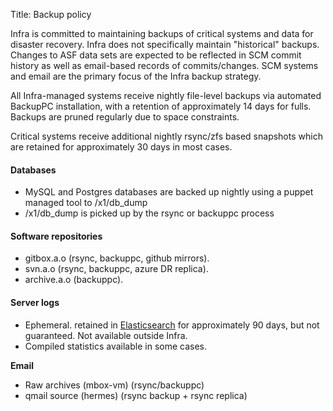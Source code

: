 Title: Backup policy

Infra is committed to maintaining backups of critical systems and data for disaster recovery. Infra does not specifically maintain "historical" backups. Changes to ASF data sets are expected to be reflected in SCM commit history as well as email-based records of commits/changes. SCM systems and email are the primary focus of the Infra backup strategy.

All Infra-managed systems receive nightly file-level backups via automated BackupPC installation, with a retention of approximately 14 days for fulls. Backups are pruned regularly due to space constraints.

Critical systems receive additional nightly rsync/zfs based snapshots which are retained for approximately 30 days in most cases.

#### Databases ####
  - MySQL and Postgres databases are backed up nightly using a puppet managed tool to /x1/db_dump
  - /x1/db_dump is picked up by the rsync or backuppc process

#### Software repositories ####
  - gitbox.a.o (rsync, backuppc, github mirrors).
  - svn.a.o (rsync, backuppc, azure DR replica).
  - archive.a.o (backuppc).

#### Server logs ####
  - Ephemeral. retained in <a href="https://www.elastic.co/" target="_blank">Elasticsearch</a> for approximately 90 days, but not guaranteed. Not available outside Infra.
  - Compiled statistics available in some cases.

**Email**
  - Raw archives (mbox-vm) (rsync/backuppc)
  - qmail source (hermes) (rsync backup + rsync replica)
